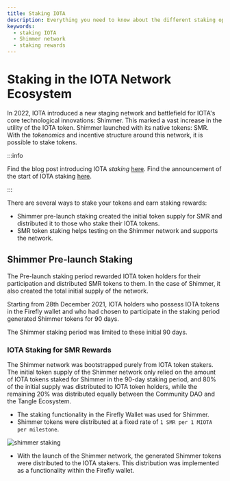 ```yaml
---
title: Staking IOTA
description: Everything you need to know about the different staking opportunities in the IOTA and Shimmer networks.
keywords:
  - staking IOTA
  - Shimmer network
  - staking rewards
---
```


# Staking in the IOTA Network Ecosystem

In 2022, IOTA introduced a new staging network and battlefield for IOTA's core technological innovations: Shimmer. This marked a vast increase in the utility of the IOTA token.
Shimmer launched with its native tokens: SMR. With the _tokenomics_ and incentive structure around this network, it is possible to stake tokens.

:::info

Find the blog post introducing IOTA _staking_ [here](https://blog.iota.org/introducing-iota-staking/).
Find the announcement of the start of IOTA staking [here](https://blog.iota.org/iota-staking-start/).

:::

There are several ways to stake your tokens and earn staking rewards:

- Shimmer pre-launch staking created the initial token supply for SMR and distributed it to those who stake their IOTA tokens.
- SMR token staking helps testing on the Shimmer network and supports the network.

## Shimmer Pre-launch Staking

The Pre-launch staking period rewarded IOTA token holders for their participation and distributed SMR tokens to them. In the case of Shimmer, it also created the total initial supply of the network.

Starting from 28th December 2021, IOTA holders who possess IOTA tokens in the Firefly wallet and who had chosen to participate in the staking period generated Shimmer tokens for 90 days.

The Shimmer staking period was limited to these initial 90 days.

### IOTA Staking for SMR Rewards

The Shimmer network was bootstrapped purely from IOTA token stakers. The initial token supply of the Shimmer network only relied on the amount of IOTA tokens staked for Shimmer in the 90-day staking period, and 80% of the initial supply was distributed to IOTA token holders, while the remaining 20% was distributed equally between the Community DAO and the Tangle Ecosystem.

- The staking functionality in the Firefly Wallet was used for Shimmer.
- Shimmer tokens were distributed at a fixed rate of `1 SMR per 1 MIOTA per milestone`.

![shimmer staking](/img/learn/iota-token/shimmer-staking.png)

- With the launch of the Shimmer network, the generated Shimmer tokens were distributed to the IOTA stakers. This distribution was implemented as a functionality within the Firefly wallet. 
